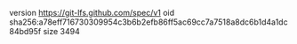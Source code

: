 version https://git-lfs.github.com/spec/v1
oid sha256:a78eff716730309954c3b6b2efb86ff5ac69cc7a7518a8dc6b1d4a1dc84bd95f
size 3494
